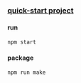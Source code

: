 ### [quick-start project](https://electron.nodejs.cn/docs/latest/tutorial/quick-start)

#### run
```
npm start
```

#### package
```
npm run make
```
